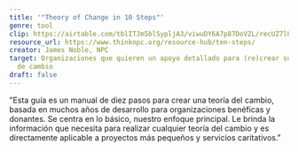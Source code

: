 ```yaml
---
title: '"Theory of Change in 10 Steps"'
genre: tool
clip: https://airtable.com/tblITJm5blSypljA3/viwuDY6A7p87DoVZL/recUZ7l8RRiTNyfE7?blocks=hide
resource_url: https://www.thinknpc.org/resource-hub/ten-steps/
creator: James Noble, NPC
target: Organizaciones que quieren un apoyo detallado para (re)crear su teoría
  de cambio
draft: false
---
```

"Esta guía es un manual de diez pasos para crear una teoría del cambio, basada en muchos años de desarrollo para organizaciones benéficas y donantes. Se centra en lo básico, nuestro enfoque principal. Le brinda la información que necesita para realizar cualquier teoría del cambio y es directamente aplicable a proyectos más pequeños y servicios caritativos."